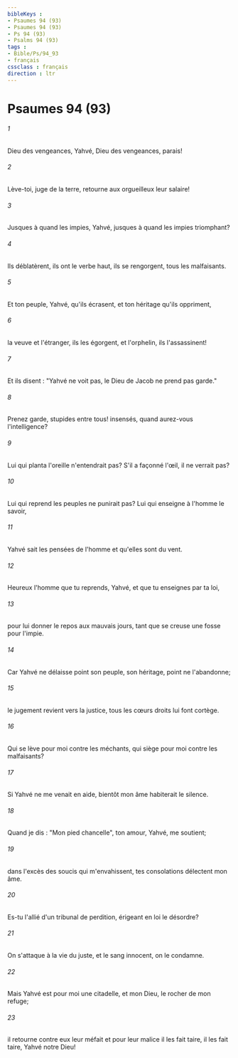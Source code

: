 ```yaml
---
bibleKeys : 
- Psaumes 94 (93)
- Psaumes 94 (93)
- Ps 94 (93)
- Psalms 94 (93)
tags : 
- Bible/Ps/94_93
- français
cssclass : français
direction : ltr
---
```


# Psaumes 94 (93)

###### 1
Dieu des vengeances, Yahvé, Dieu des vengeances, parais!
###### 2
Lève-toi, juge de la terre, retourne aux orgueilleux leur salaire!
###### 3
Jusques à quand les impies, Yahvé, jusques à quand les impies triomphant?
###### 4
Ils déblatèrent, ils ont le verbe haut, ils se rengorgent, tous les malfaisants.
###### 5
Et ton peuple, Yahvé, qu'ils écrasent, et ton héritage qu'ils oppriment,
###### 6
la veuve et l'étranger, ils les égorgent, et l'orphelin, ils l'assassinent!
###### 7
Et ils disent : "Yahvé ne voit pas, le Dieu de Jacob ne prend pas garde."
###### 8
Prenez garde, stupides entre tous! insensés, quand aurez-vous l'intelligence?
###### 9
Lui qui planta l'oreille n'entendrait pas? S'il a façonné l'œil, il ne verrait pas?
###### 10
Lui qui reprend les peuples ne punirait pas? Lui qui enseigne à l'homme le savoir,
###### 11
Yahvé sait les pensées de l'homme et qu'elles sont du vent.
###### 12
Heureux l'homme que tu reprends, Yahvé, et que tu enseignes par ta loi,
###### 13
pour lui donner le repos aux mauvais jours, tant que se creuse une fosse pour l'impie.
###### 14
Car Yahvé ne délaisse point son peuple, son héritage, point ne l'abandonne;
###### 15
le jugement revient vers la justice, tous les cœurs droits lui font cortège.
###### 16
Qui se lève pour moi contre les méchants, qui siège pour moi contre les malfaisants?
###### 17
Si Yahvé ne me venait en aide, bientôt mon âme habiterait le silence.
###### 18
Quand je dis : "Mon pied chancelle", ton amour, Yahvé, me soutient;
###### 19
dans l'excès des soucis qui m'envahissent, tes consolations délectent mon âme.
###### 20
Es-tu l'allié d'un tribunal de perdition, érigeant en loi le désordre?
###### 21
On s'attaque à la vie du juste, et le sang innocent, on le condamne.
###### 22
Mais Yahvé est pour moi une citadelle, et mon Dieu, le rocher de mon refuge;
###### 23
il retourne contre eux leur méfait et pour leur malice il les fait taire, il les fait taire, Yahvé notre Dieu!
